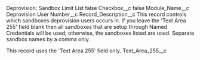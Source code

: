 <?xml version="1.0" encoding="UTF-8"?>
<CustomMetadata xmlns="http://soap.sforce.com/2006/04/metadata" xmlns:xsi="http://www.w3.org/2001/XMLSchema-instance" xmlns:xsd="http://www.w3.org/2001/XMLSchema">
    <label>Deprovision: Sandbox Limit List</label>
    <protected>false</protected>
    <values>
        <field>Checkbox__c</field>
        <value xsi:type="xsd:boolean">false</value>
    </values>
    <values>
        <field>Module_Name__c</field>
        <value xsi:type="xsd:string">Deprovision User</value>
    </values>
    <values>
        <field>Number__c</field>
        <value xsi:nil="true"/>
    </values>
    <values>
        <field>Record_Description__c</field>
        <value xsi:type="xsd:string">This record controls which sandboxes deprovision users occurs in.  If you leave the &apos;Text Area 255&apos; field blank then all sandboxes that are setup through Named Credentials will be used; otherwise, the sandboxes listed are used. Separate sandbox names by a comma only.

This record uses the &apos;Text Area 255&apos; field only.</value>
    </values>
    <values>
        <field>Text_Area_255__c</field>
        <value xsi:nil="true"/>
    </values>
</CustomMetadata>
